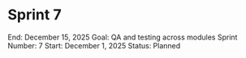 # Sprint 7

End: December 15, 2025
Goal: QA and testing across modules
Sprint Number: 7
Start: December 1, 2025
Status: Planned